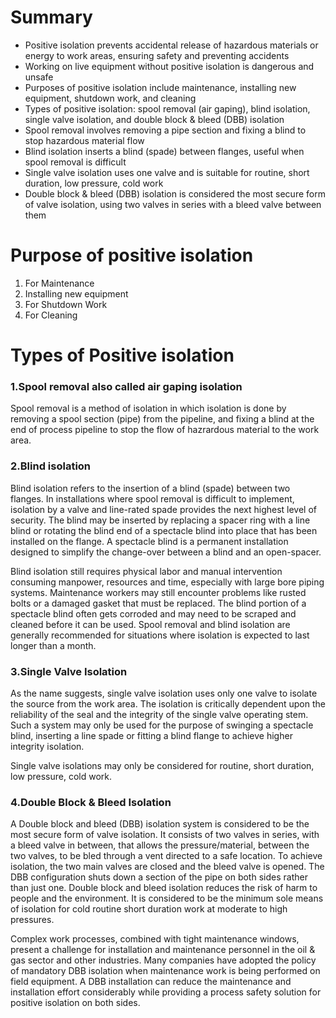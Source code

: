 # Summary
- Positive isolation prevents accidental release of hazardous materials or energy to work areas, ensuring safety and preventing accidents
- Working on live equipment without positive isolation is dangerous and unsafe
- Purposes of positive isolation include maintenance, installing new equipment, shutdown work, and cleaning
- Types of positive isolation: spool removal (air gaping), blind isolation, single valve isolation, and double block & bleed (DBB) isolation
- Spool removal involves removing a pipe section and fixing a blind to stop hazardous material flow
- Blind isolation inserts a blind (spade) between flanges, useful when spool removal is difficult
- Single valve isolation uses one valve and is suitable for routine, short duration, low pressure, cold work
- Double block & bleed (DBB) isolation is considered the most secure form of valve isolation, using two valves in series with a bleed valve between them

# Purpose of positive isolation
1. For Maintenance
2. Installing new equipment
3. For Shutdown Work
4. For Cleaning

# Types of Positive isolation
### 1.Spool removal also called air gaping isolation
Spool removal is a method of isolation in which isolation is done by removing a spool section (pipe) from the pipeline, and fixing a blind at the end of process pipeline to stop the flow of hazrardous material to the work area.

### 2.Blind isolation
Blind isolation refers to the insertion of a blind (spade) between two flanges. In installations where spool removal is difficult to implement, isolation by a valve and line-rated spade provides the next highest level of security. The blind may be inserted by replacing a spacer ring with a line blind or rotating the blind end of a spectacle blind into place that has been installed on the flange. A spectacle blind is a permanent installation designed to simplify the change-over between a blind and an open-spacer.

Blind isolation still requires physical labor and manual intervention consuming manpower, resources and time, especially with large bore piping systems. Maintenance workers may still encounter problems like rusted bolts or a damaged gasket that must be replaced. The blind portion of a spectacle blind often gets corroded and may need to be scraped and cleaned before it can be used. Spool removal and blind isolation are generally recommended for situations where isolation is expected to last longer than a month.

### 3.Single Valve Isolation
As the name suggests, single valve isolation uses only one valve to isolate the source from the work area. The isolation is critically dependent upon the reliability of the seal and the integrity of the single valve operating stem. Such a system may only be used for the purpose of swinging a spectacle blind, inserting a line spade or fitting a blind flange to achieve higher integrity isolation.

Single valve isolations may only be considered for routine, short duration, low pressure, cold work.

### 4.Double Block & Bleed Isolation
A Double block and bleed (DBB) isolation system is considered to be the most secure form
of valve isolation. It consists of two valves in series, with a bleed valve in between, that allows the pressure/material, between the two valves, to be bled through a vent directed to a safe location. To achieve isolation, the two main valves are closed and the bleed valve is opened. The DBB configuration shuts down a section of the pipe on both sides rather than just one. Double block and bleed isolation reduces the risk of harm to people and the environment. It is considered to be the minimum sole means of isolation for cold routine short duration work at moderate to high pressures.



Complex work processes, combined with tight maintenance windows, present a challenge
for installation and maintenance personnel in the oil & gas sector and other industries. Many companies have adopted the policy of mandatory DBB isolation when maintenance work is being performed on field equipment. A DBB installation can reduce the maintenance and installation effort considerably while providing a process safety solution for positive isolation on both sides.
